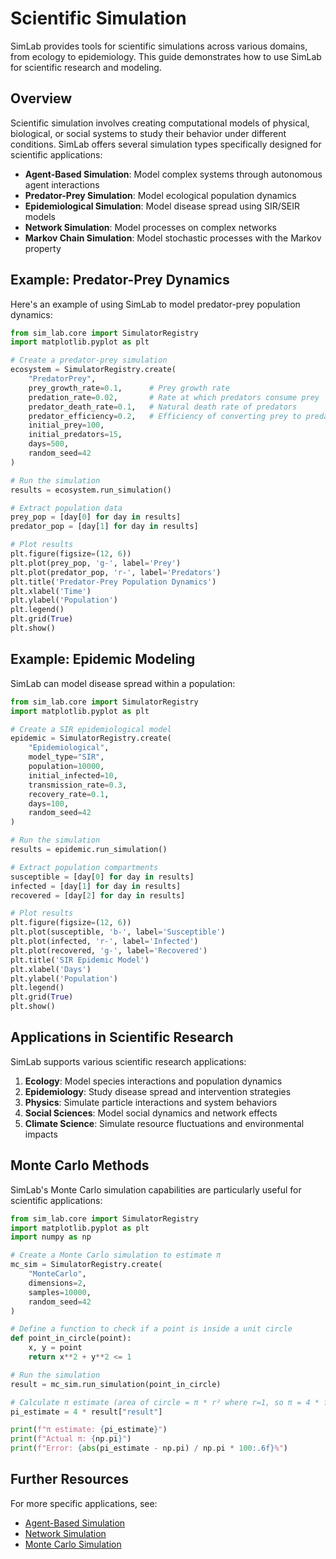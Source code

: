# Scientific Simulation

SimLab provides tools for scientific simulations across various domains, from ecology to epidemiology. This guide demonstrates how to use SimLab for scientific research and modeling.

## Overview

Scientific simulation involves creating computational models of physical, biological, or social systems to study their behavior under different conditions. SimLab offers several simulation types specifically designed for scientific applications:

- **Agent-Based Simulation**: Model complex systems through autonomous agent interactions
- **Predator-Prey Simulation**: Model ecological population dynamics
- **Epidemiological Simulation**: Model disease spread using SIR/SEIR models
- **Network Simulation**: Model processes on complex networks
- **Markov Chain Simulation**: Model stochastic processes with the Markov property

## Example: Predator-Prey Dynamics

Here's an example of using SimLab to model predator-prey population dynamics:

```python
from sim_lab.core import SimulatorRegistry
import matplotlib.pyplot as plt

# Create a predator-prey simulation
ecosystem = SimulatorRegistry.create(
    "PredatorPrey",
    prey_growth_rate=0.1,      # Prey growth rate
    predation_rate=0.02,       # Rate at which predators consume prey
    predator_death_rate=0.1,   # Natural death rate of predators
    predator_efficiency=0.2,   # Efficiency of converting prey to predator population
    initial_prey=100,
    initial_predators=15,
    days=500,
    random_seed=42
)

# Run the simulation
results = ecosystem.run_simulation()

# Extract population data
prey_pop = [day[0] for day in results]
predator_pop = [day[1] for day in results]

# Plot results
plt.figure(figsize=(12, 6))
plt.plot(prey_pop, 'g-', label='Prey')
plt.plot(predator_pop, 'r-', label='Predators')
plt.title('Predator-Prey Population Dynamics')
plt.xlabel('Time')
plt.ylabel('Population')
plt.legend()
plt.grid(True)
plt.show()
```

## Example: Epidemic Modeling

SimLab can model disease spread within a population:

```python
from sim_lab.core import SimulatorRegistry
import matplotlib.pyplot as plt

# Create a SIR epidemiological model
epidemic = SimulatorRegistry.create(
    "Epidemiological",
    model_type="SIR",
    population=10000,
    initial_infected=10,
    transmission_rate=0.3,
    recovery_rate=0.1,
    days=100,
    random_seed=42
)

# Run the simulation
results = epidemic.run_simulation()

# Extract population compartments
susceptible = [day[0] for day in results]
infected = [day[1] for day in results]
recovered = [day[2] for day in results]

# Plot results
plt.figure(figsize=(12, 6))
plt.plot(susceptible, 'b-', label='Susceptible')
plt.plot(infected, 'r-', label='Infected')
plt.plot(recovered, 'g-', label='Recovered')
plt.title('SIR Epidemic Model')
plt.xlabel('Days')
plt.ylabel('Population')
plt.legend()
plt.grid(True)
plt.show()
```

## Applications in Scientific Research

SimLab supports various scientific research applications:

1. **Ecology**: Model species interactions and population dynamics
2. **Epidemiology**: Study disease spread and intervention strategies
3. **Physics**: Simulate particle interactions and system behaviors
4. **Social Sciences**: Model social dynamics and network effects
5. **Climate Science**: Simulate resource fluctuations and environmental impacts

## Monte Carlo Methods

SimLab's Monte Carlo simulation capabilities are particularly useful for scientific applications:

```python
from sim_lab.core import SimulatorRegistry
import matplotlib.pyplot as plt
import numpy as np

# Create a Monte Carlo simulation to estimate π
mc_sim = SimulatorRegistry.create(
    "MonteCarlo",
    dimensions=2,
    samples=10000,
    random_seed=42
)

# Define a function to check if a point is inside a unit circle
def point_in_circle(point):
    x, y = point
    return x**2 + y**2 <= 1

# Run the simulation
result = mc_sim.run_simulation(point_in_circle)

# Calculate π estimate (area of circle = π * r² where r=1, so π = 4 * fraction of points in circle)
pi_estimate = 4 * result["result"]

print(f"π estimate: {pi_estimate}")
print(f"Actual π: {np.pi}")
print(f"Error: {abs(pi_estimate - np.pi) / np.pi * 100:.6f}%")
```

## Further Resources

For more specific applications, see:

- [Agent-Based Simulation](../simulations/agent_based/agent_based.md)
- [Network Simulation](../simulations/network/network.md)
- [Monte Carlo Simulation](../simulations/statistical/monte_carlo.md)